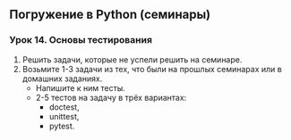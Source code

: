 ## Погружение в Python (семинары) 
### Урок 14. Основы тестирования

1. Решить задачи, которые не успели решить на семинаре.
2. Возьмите 1-3 задачи из тех, что были на прошлых семинарах или в домашних заданиях.
   * Напишите к ним тесты.
   * 2-5 тестов на задачу в трёх вариантах:
       - doctest,
       - unittest,
       - pytest.
